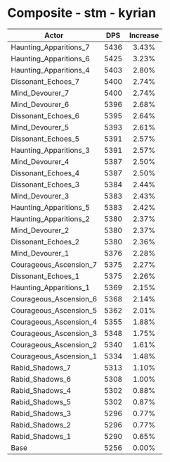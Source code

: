 # Composite - stm - kyrian
| Actor | DPS | Increase |
|---|:---:|:---:|
|Haunting_Apparitions_7|5436|3.43%|
|Haunting_Apparitions_6|5425|3.23%|
|Haunting_Apparitions_4|5403|2.80%|
|Dissonant_Echoes_7|5400|2.74%|
|Mind_Devourer_7|5400|2.74%|
|Mind_Devourer_6|5396|2.68%|
|Dissonant_Echoes_6|5395|2.64%|
|Mind_Devourer_5|5393|2.61%|
|Dissonant_Echoes_5|5391|2.57%|
|Haunting_Apparitions_3|5391|2.57%|
|Mind_Devourer_4|5387|2.50%|
|Dissonant_Echoes_4|5387|2.50%|
|Dissonant_Echoes_3|5384|2.44%|
|Mind_Devourer_3|5383|2.43%|
|Haunting_Apparitions_5|5383|2.42%|
|Haunting_Apparitions_2|5380|2.37%|
|Mind_Devourer_2|5380|2.37%|
|Dissonant_Echoes_2|5380|2.36%|
|Mind_Devourer_1|5376|2.28%|
|Courageous_Ascension_7|5375|2.27%|
|Dissonant_Echoes_1|5375|2.26%|
|Haunting_Apparitions_1|5369|2.15%|
|Courageous_Ascension_6|5368|2.14%|
|Courageous_Ascension_5|5362|2.01%|
|Courageous_Ascension_4|5355|1.88%|
|Courageous_Ascension_3|5348|1.75%|
|Courageous_Ascension_2|5340|1.61%|
|Courageous_Ascension_1|5334|1.48%|
|Rabid_Shadows_7|5313|1.10%|
|Rabid_Shadows_6|5308|1.00%|
|Rabid_Shadows_4|5302|0.88%|
|Rabid_Shadows_5|5302|0.87%|
|Rabid_Shadows_3|5296|0.77%|
|Rabid_Shadows_2|5296|0.77%|
|Rabid_Shadows_1|5290|0.65%|
|Base|5256|0.00%|
